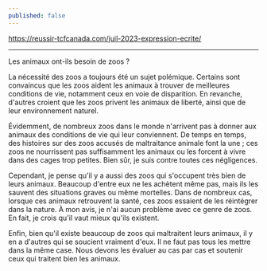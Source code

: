 ```yaml
---
published: false
---
```

https://reussir-tcfcanada.com/juil-2023-expression-ecrite/

---

Les animaux ont-ils besoin de zoos ?

La nécessité des zoos a toujours été un sujet polémique. Certains sont convaincus que les zoos aident les animaux à trouver de meilleures conditions de vie, notamment ceux en voie de disparition. En revanche, d'autres croient que les zoos privent les animaux de liberté, ainsi que de leur environnement naturel.

Évidemment, de nombreux zoos dans le monde n'arrivent pas à donner aux animaux des conditions de vie qui leur conviennent. De temps en temps, des histoires sur des zoos accusés de maltraitance animale font la une ; ces zoos ne nourrissent pas suffisamment les animaux ou les forcent à vivre dans des cages trop petites. Bien sûr, je suis contre toutes ces négligences.

Cependant, je pense qu'il y a aussi des zoos qui s'occupent très bien de leurs animaux. Beaucoup d'entre eux ne les achètent même pas, mais ils les sauvent des situations graves ou même mortelles. Dans de nombreux cas, lorsque ces animaux retrouvent la santé, ces zoos essaient de les réintégrer dans la nature. À mon avis, je n'ai aucun problème avec ce genre de zoos. En fait, je crois qu'il vaut mieux qu'ils existent.

Enfin, bien qu'il existe beaucoup de zoos qui maltraitent leurs animaux, il y en a d'autres qui se soucient vraiment d'eux. Il ne faut pas tous les mettre dans la même case. Nous devons les évaluer au cas par cas et soutenir ceux qui traitent bien les animaux.